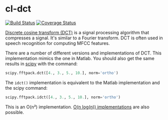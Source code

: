 cl-dct
======
[![Build Status](https://travis-ci.org/belambert/cl-dct.svg?branch=master)](https://travis-ci.org/belambert/cl-dct)
[![Coverage Status](https://coveralls.io/repos/github/belambert/cl-dct/badge.svg?branch=master)](https://coveralls.io/github/belambert/cl-dct?branch=master)

[Discrete cosine transform (DCT)](https://en.wikipedia.org/wiki/Discrete_cosine_transform) 
is a signal processing algorithm that compresses a signal.  It's
similar to a Fourier transform. DCT is often used in speech recognition for
computing MFCC features.

There are a number of different versions and implementations of
DCT. This implementation mimics the one in Matlab. You should also get
the same results in [scipy](https://www.scipy.org/) with the command:

```python
scipy.fftpack.dct([4., 3., 5., 10.], norm='ortho')
```

The `idct()` implementation is equivalent to the Matlab implementation
and the scipy command:

```python
scipy.fftpack.idct([4., 3., 5., 10.], norm='ortho')
```

This is an O(n²) implementation. [O(n log(n))
implementations](https://www.nayuki.io/page/fast-discrete-cosine-transform-algorithms)
are also possible.
